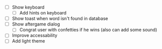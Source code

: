 - [ ] Show keyboard
  - [ ] Add hints on keyboard
- [ ] Show toast when word isn't found in database
- [ ] Show aftergame dialog
  - [ ] Congrat user with confetties if he wins (also can add some sound)
- [ ] Improve accessability
- [ ] Add light theme
